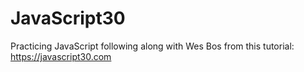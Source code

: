 # JavaScript30
Practicing JavaScript following along with Wes Bos from this tutorial: https://javascript30.com
